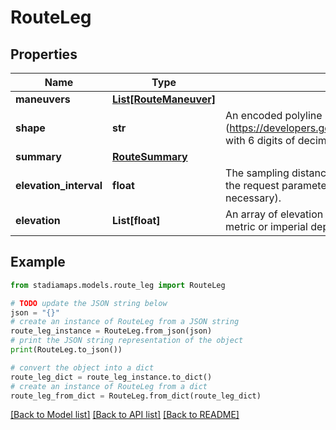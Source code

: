 # RouteLeg


## Properties

Name | Type | Description | Notes
------------ | ------------- | ------------- | -------------
**maneuvers** | [**List[RouteManeuver]**](RouteManeuver.md) |  | [optional] 
**shape** | **str** | An encoded polyline (https://developers.google.com/maps/documentation/utilities/polylinealgorithm) with 6 digits of decimal precision. | 
**summary** | [**RouteSummary**](RouteSummary.md) |  | 
**elevation_interval** | **float** | The sampling distance between elevation values along the route. This echoes the request parameter having the same name (converted to &#x60;units&#x60; if necessary). | [optional] 
**elevation** | **List[float]** | An array of elevation values sampled every &#x60;elevation_interval&#x60;. Units are either metric or imperial depending on the value of &#x60;units&#x60;. | [optional] 

## Example

```python
from stadiamaps.models.route_leg import RouteLeg

# TODO update the JSON string below
json = "{}"
# create an instance of RouteLeg from a JSON string
route_leg_instance = RouteLeg.from_json(json)
# print the JSON string representation of the object
print(RouteLeg.to_json())

# convert the object into a dict
route_leg_dict = route_leg_instance.to_dict()
# create an instance of RouteLeg from a dict
route_leg_from_dict = RouteLeg.from_dict(route_leg_dict)
```
[[Back to Model list]](../README.md#documentation-for-models) [[Back to API list]](../README.md#documentation-for-api-endpoints) [[Back to README]](../README.md)


